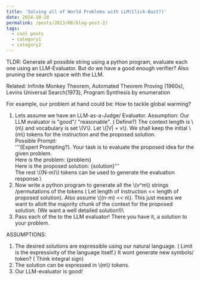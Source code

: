 ```yaml
---
title: 'Solving all of World Problems with LLM(Click-Bait?)'
date: 2024-10-28
permalink: /posts/2013/08/blog-post-2/
tags:
  - cool posts
  - category1
  - category2
---
```


TLDR: Generate all possible string using a python program, evaluate each one using an LLM-Evaluator. But do we have a good enough verifier? Also pruning the search space with the LLM.

Related: Infinite Monkey Theorem, Automated Theorem Proving (1960s), Levins Universal Search(1973), Program Synthesis by enumeration

For example, our problem at hand could be: How to tackle global warming?

1) Lets assume we have an LLM-as-a-Judge/ Evaluator.
Assumption: Our LLM evaluator is "good"/ "reasonable". ( Define?)
The context length is \\(n\\) and vocabulary is set \\(V\\). Let \\(|V| = v\\). We shall keep the initial \\(m\\) tokens for the instruction and the proposed solution.\
Possible Prompt:\
'''{Expert Prompting?}. Your task is to evaluate the proposed idea for the given problem.\
Here is the problem: {problem}\
Here is the proposed solution: {solution}'''\
The rest \\((N-m)\\) tokens can be used to generate the evaluation response.\
2) Now write a python program to generate all the \\(v^m\\) strings /permutations of the tokens ( Let length of instruction << length of proposed solution). Also assume \\((n-m) << n\\). This just means we want to allott the majority chunk of the context for the proposed solution. (We want a well detailed solution!)\
3) Pass each of the to the LLM evaluator! There you have it, a solution to your problem.

ASSUMPTIONS:
1) The desired solutions are expressible using our natural language. ( Limit is the expressivity of the language itself.) It wont generate new symbols/ token? ( Think integral sign)
2) The solution can be expressed in \\(m\\) tokens.
3) Our LLM-evaluator is good!


